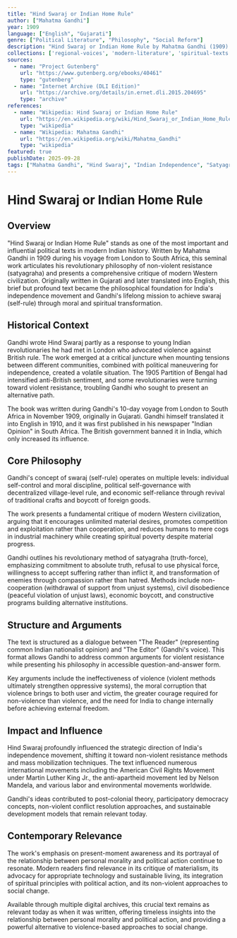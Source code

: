 ```yaml
---
title: "Hind Swaraj or Indian Home Rule"
author: ["Mahatma Gandhi"]
year: 1909
language: ["English", "Gujarati"]
genre: ["Political Literature", "Philosophy", "Social Reform"]
description: "Hind Swaraj or Indian Home Rule by Mahatma Gandhi (1909) - A foundational text of Indian nationalism and Gandhi's philosophy of non-violent resistance (satyagraha). Written during his voyage from London to South Africa, this seminal work outlines Gandhi's vision for Indian independence and his critique of modern Western civilization."
collections: ['regional-voices', 'modern-literature', 'spiritual-texts']
sources:
  - name: "Project Gutenberg"
    url: "https://www.gutenberg.org/ebooks/40461"
    type: "gutenberg"
  - name: "Internet Archive (DLI Edition)"
    url: "https://archive.org/details/in.ernet.dli.2015.204695"
    type: "archive"
references:
  - name: "Wikipedia: Hind Swaraj or Indian Home Rule"
    url: "https://en.wikipedia.org/wiki/Hind_Swaraj_or_Indian_Home_Rule"
    type: "wikipedia"
  - name: "Wikipedia: Mahatma Gandhi"
    url: "https://en.wikipedia.org/wiki/Mahatma_Gandhi"
    type: "wikipedia"
featured: true
publishDate: 2025-09-28
tags: ["Mahatma Gandhi", "Hind Swaraj", "Indian Independence", "Satyagraha", "Non-violence", "Civil disobedience", "Indian nationalism", "Swaraj", "Political philosophy", "Social reform", "Anti-colonialism", "Gujarati literature", "Freedom movement"]
---
```


# Hind Swaraj or Indian Home Rule

## Overview

"Hind Swaraj or Indian Home Rule" stands as one of the most important and influential political texts in modern Indian history. Written by Mahatma Gandhi in 1909 during his voyage from London to South Africa, this seminal work articulates his revolutionary philosophy of non-violent resistance (satyagraha) and presents a comprehensive critique of modern Western civilization. Originally written in Gujarati and later translated into English, this brief but profound text became the philosophical foundation for India's independence movement and Gandhi's lifelong mission to achieve swaraj (self-rule) through moral and spiritual transformation.

## Historical Context

Gandhi wrote Hind Swaraj partly as a response to young Indian revolutionaries he had met in London who advocated violence against British rule. The work emerged at a critical juncture when mounting tensions between different communities, combined with political maneuvering for independence, created a volatile situation. The 1905 Partition of Bengal had intensified anti-British sentiment, and some revolutionaries were turning toward violent resistance, troubling Gandhi who sought to present an alternative path.

The book was written during Gandhi's 10-day voyage from London to South Africa in November 1909, originally in Gujarati. Gandhi himself translated it into English in 1910, and it was first published in his newspaper "Indian Opinion" in South Africa. The British government banned it in India, which only increased its influence.

## Core Philosophy

Gandhi's concept of swaraj (self-rule) operates on multiple levels: individual self-control and moral discipline, political self-governance with decentralized village-level rule, and economic self-reliance through revival of traditional crafts and boycott of foreign goods.

The work presents a fundamental critique of modern Western civilization, arguing that it encourages unlimited material desires, promotes competition and exploitation rather than cooperation, and reduces humans to mere cogs in industrial machinery while creating spiritual poverty despite material progress.

Gandhi outlines his revolutionary method of satyagraha (truth-force), emphasizing commitment to absolute truth, refusal to use physical force, willingness to accept suffering rather than inflict it, and transformation of enemies through compassion rather than hatred. Methods include non-cooperation (withdrawal of support from unjust systems), civil disobedience (peaceful violation of unjust laws), economic boycott, and constructive programs building alternative institutions.

## Structure and Arguments

The text is structured as a dialogue between "The Reader" (representing common Indian nationalist opinion) and "The Editor" (Gandhi's voice). This format allows Gandhi to address common arguments for violent resistance while presenting his philosophy in accessible question-and-answer form.

Key arguments include the ineffectiveness of violence (violent methods ultimately strengthen oppressive systems), the moral corruption that violence brings to both user and victim, the greater courage required for non-violence than violence, and the need for India to change internally before achieving external freedom.

## Impact and Influence

Hind Swaraj profoundly influenced the strategic direction of India's independence movement, shifting it toward non-violent resistance methods and mass mobilization techniques. The text influenced numerous international movements including the American Civil Rights Movement under Martin Luther King Jr., the anti-apartheid movement led by Nelson Mandela, and various labor and environmental movements worldwide.

Gandhi's ideas contributed to post-colonial theory, participatory democracy concepts, non-violent conflict resolution approaches, and sustainable development models that remain relevant today.

## Contemporary Relevance

The work's emphasis on present-moment awareness and its portrayal of the relationship between personal morality and political action continue to resonate. Modern readers find relevance in its critique of materialism, its advocacy for appropriate technology and sustainable living, its integration of spiritual principles with political action, and its non-violent approaches to social change.

Available through multiple digital archives, this crucial text remains as relevant today as when it was written, offering timeless insights into the relationship between personal morality and political action, and providing a powerful alternative to violence-based approaches to social change.